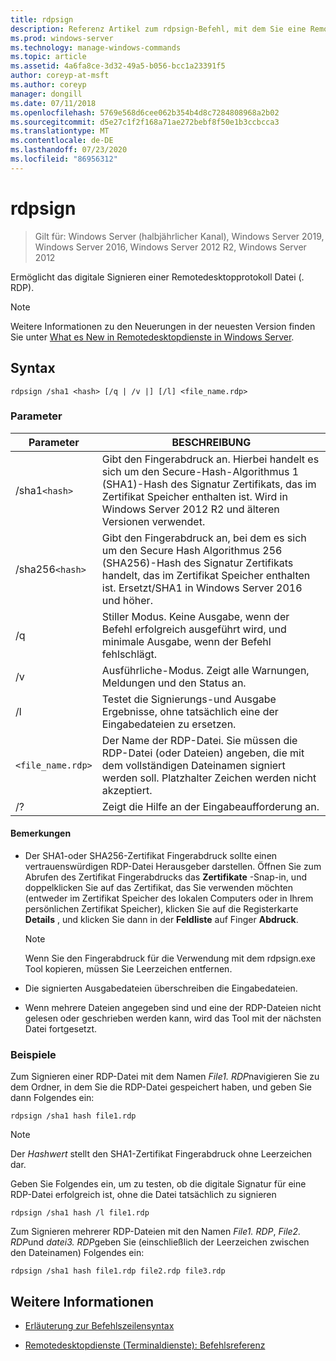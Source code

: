 ```yaml
---
title: rdpsign
description: Referenz Artikel zum rdpsign-Befehl, mit dem Sie eine Remotedesktopprotokoll Datei (. RDP) digital signieren können.
ms.prod: windows-server
ms.technology: manage-windows-commands
ms.topic: article
ms.assetid: 4a6fa8ce-3d32-49a5-b056-bcc1a23391f5
author: coreyp-at-msft
ms.author: coreyp
manager: dongill
ms.date: 07/11/2018
ms.openlocfilehash: 5769e568d6cee062b354b4d8c7284808968a2b02
ms.sourcegitcommit: d5e27c1f2f168a71ae272bebf8f50e1b3ccbcca3
ms.translationtype: MT
ms.contentlocale: de-DE
ms.lasthandoff: 07/23/2020
ms.locfileid: "86956312"
---
```

# <a name="rdpsign"></a>rdpsign

> Gilt für: Windows Server (halbjährlicher Kanal), Windows Server 2019, Windows Server 2016, Windows Server 2012 R2, Windows Server 2012

Ermöglicht das digitale Signieren einer Remotedesktopprotokoll Datei (. RDP).

> [!NOTE]
> Weitere Informationen zu den Neuerungen in der neuesten Version finden Sie unter [What es New in Remotedesktopdienste in Windows Server](/previous-versions/windows/it-pro/windows-server-2012-r2-and-2012/dn283323(v=ws.11)).

## <a name="syntax"></a>Syntax

```
rdpsign /sha1 <hash> [/q | /v |] [/l] <file_name.rdp>
```

### <a name="parameters"></a>Parameter

| Parameter | BESCHREIBUNG |
|--|--|
| /sha1`<hash>` | Gibt den Fingerabdruck an. Hierbei handelt es sich um den Secure-Hash-Algorithmus 1 (SHA1)-Hash des Signatur Zertifikats, das im Zertifikat Speicher enthalten ist. Wird in Windows Server 2012 R2 und älteren Versionen verwendet. |
| /sha256`<hash>` | Gibt den Fingerabdruck an, bei dem es sich um den Secure Hash Algorithmus 256 (SHA256)-Hash des Signatur Zertifikats handelt, das im Zertifikat Speicher enthalten ist. Ersetzt/SHA1 in Windows Server 2016 und höher. |
| /q | Stiller Modus. Keine Ausgabe, wenn der Befehl erfolgreich ausgeführt wird, und minimale Ausgabe, wenn der Befehl fehlschlägt. |
| /v | Ausführliche-Modus. Zeigt alle Warnungen, Meldungen und den Status an. |
| /l | Testet die Signierungs-und Ausgabe Ergebnisse, ohne tatsächlich eine der Eingabedateien zu ersetzen. |
| `<file_name.rdp>` | Der Name der RDP-Datei. Sie müssen die RDP-Datei (oder Dateien) angeben, die mit dem vollständigen Dateinamen signiert werden soll. Platzhalter Zeichen werden nicht akzeptiert. |
| /? | Zeigt die Hilfe an der Eingabeaufforderung an. |

#### <a name="remarks"></a>Bemerkungen

- Der SHA1-oder SHA256-Zertifikat Fingerabdruck sollte einen vertrauenswürdigen RDP-Datei Herausgeber darstellen. Öffnen Sie zum Abrufen des Zertifikat Fingerabdrucks das **Zertifikate** -Snap-in, und doppelklicken Sie auf das Zertifikat, das Sie verwenden möchten (entweder im Zertifikat Speicher des lokalen Computers oder in Ihrem persönlichen Zertifikat Speicher), klicken Sie auf die Registerkarte **Details** , und klicken Sie dann in der **Feldliste** auf Finger **Abdruck**.

    > [!NOTE]
    > Wenn Sie den Fingerabdruck für die Verwendung mit dem rdpsign.exe Tool kopieren, müssen Sie Leerzeichen entfernen.

- Die signierten Ausgabedateien überschreiben die Eingabedateien.

- Wenn mehrere Dateien angegeben sind und eine der RDP-Dateien nicht gelesen oder geschrieben werden kann, wird das Tool mit der nächsten Datei fortgesetzt.

### <a name="examples"></a>Beispiele

Zum Signieren einer RDP-Datei mit dem Namen *File1. RDP*navigieren Sie zu dem Ordner, in dem Sie die RDP-Datei gespeichert haben, und geben Sie dann Folgendes ein:

```
rdpsign /sha1 hash file1.rdp
```

> [!NOTE]
> Der *Hashwert* stellt den SHA1-Zertifikat Fingerabdruck ohne Leerzeichen dar.

Geben Sie Folgendes ein, um zu testen, ob die digitale Signatur für eine RDP-Datei erfolgreich ist, ohne die Datei tatsächlich zu signieren

```
rdpsign /sha1 hash /l file1.rdp
```

Zum Signieren mehrerer RDP-Dateien mit den Namen *File1. RDP*, *File2. RDP*und *datei3. RDP*geben Sie (einschließlich der Leerzeichen zwischen den Dateinamen) Folgendes ein:

```
rdpsign /sha1 hash file1.rdp file2.rdp file3.rdp
```

## <a name="see-also"></a>Weitere Informationen

- [Erläuterung zur Befehlszeilensyntax](command-line-syntax-key.md)

- [Remotedesktopdienste (Terminaldienste): Befehlsreferenz](remote-desktop-services-terminal-services-command-reference.md)
